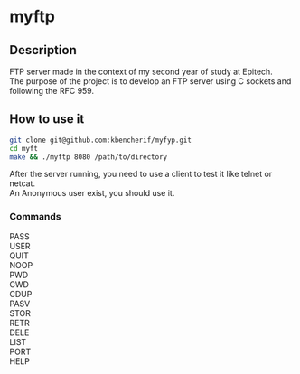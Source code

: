 # myftp
## Description
FTP server made in the context of my second year of study at Epitech.  
The purpose of the project is to develop an FTP server using C sockets and following the RFC 959.

  
## How to use it
```bash 
git clone git@github.com:kbencherif/myfyp.git  
cd myft  
make && ./myftp 8080 /path/to/directory
```

After the server running, you need to use a client to test it like telnet or netcat.  
An Anonymous user exist, you should use it.

### Commands
PASS  
USER  
QUIT  
NOOP  
PWD  
CWD  
CDUP  
PASV  
STOR  
RETR  
DELE  
LIST  
PORT  
HELP  

